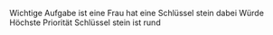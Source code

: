 
Wichtige Aufgabe ist
eine Frau hat eine Schlüssel stein dabei
Würde 
Höchste Priorität 
Schlüssel stein ist rund

